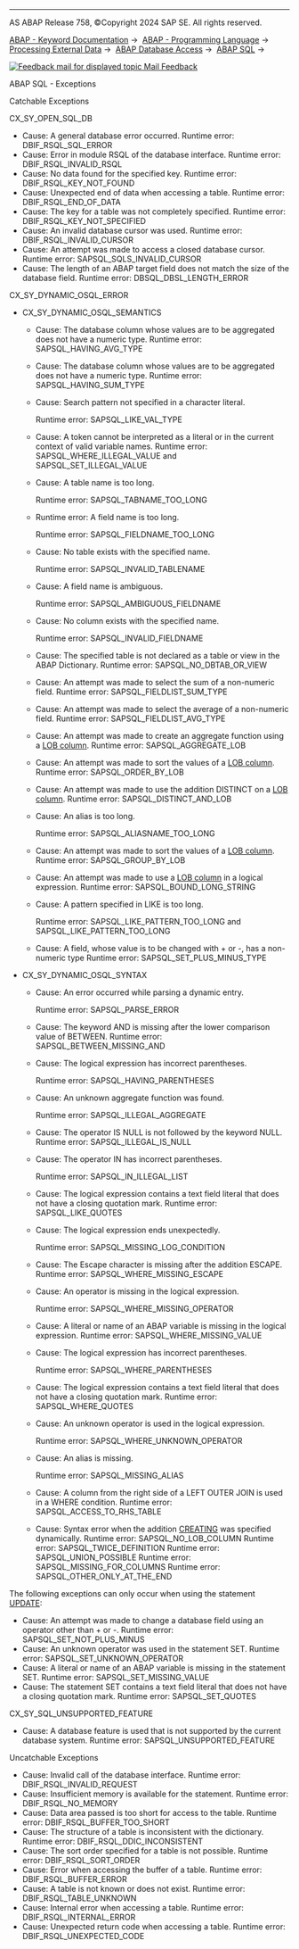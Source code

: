   

* * *

AS ABAP Release 758, ©Copyright 2024 SAP SE. All rights reserved.

[ABAP - Keyword Documentation](https://help.sap.com/doc/abapdocu_latest_index_htm/latest/en-US/abenabap.htm) →  [ABAP - Programming Language](https://help.sap.com/doc/abapdocu_latest_index_htm/latest/en-US/abenabap_reference.htm) →  [Processing External Data](https://help.sap.com/doc/abapdocu_latest_index_htm/latest/en-US/abenabap_language_external_data.htm) →  [ABAP Database Access](https://help.sap.com/doc/abapdocu_latest_index_htm/latest/en-US/abendb_access.htm) →  [ABAP SQL](https://help.sap.com/doc/abapdocu_latest_index_htm/latest/en-US/abenabap_sql.htm) → 

 [![](Mail.gif?object=Mail.gif "Feedback mail for displayed topic") Mail Feedback](mailto:f1_help@sap.com?subject=Feedback%20on%20ABAP%20Documentation&body=Document:%20ABAP%20SQL%20-%20Exceptions%2C%20ABENABAP_SQL_EXCEPTIONS%2C%20758%0D%0A%0D%0AError:%0D%0A%0D%0A%0D%0A%0D%0ASuggestion%20for%20improvement:)

ABAP SQL - Exceptions

Catchable Exceptions

CX\_SY\_OPEN\_SQL\_DB

-   Cause: A general database error occurred.
    Runtime error: DBIF\_RSQL\_SQL\_ERROR
-   Cause: Error in module RSQL of the database interface.
    Runtime error: DBIF\_RSQL\_INVALID\_RSQL
-   Cause: No data found for the specified key.
    Runtime error: DBIF\_RSQL\_KEY\_NOT\_FOUND
-   Cause: Unexpected end of data when accessing a table.
    Runtime error: DBIF\_RSQL\_END\_OF\_DATA
-   Cause: The key for a table was not completely specified.
    Runtime error: DBIF\_RSQL\_KEY\_NOT\_SPECIFIED
-   Cause: An invalid database cursor was used.
    Runtime error: DBIF\_RSQL\_INVALID\_CURSOR
-   Cause: An attempt was made to access a closed database cursor.
    Runtime error: SAPSQL\_SQLS\_INVALID\_CURSOR
-   Cause: The length of an ABAP target field does not match the size of the database field.
    Runtime error: DBSQL\_DBSL\_LENGTH\_ERROR

CX\_SY\_DYNAMIC\_OSQL\_ERROR

-   CX\_SY\_DYNAMIC\_OSQL\_SEMANTICS
    -   Cause: The database column whose values are to be aggregated does not have a numeric type.
        Runtime error: SAPSQL\_HAVING\_AVG\_TYPE
    -   Cause: The database column whose values are to be aggregated does not have a numeric type.
        Runtime error: SAPSQL\_HAVING\_SUM\_TYPE
    -   Cause: Search pattern not specified in a character literal.
        
        Runtime error: SAPSQL\_LIKE\_VAL\_TYPE
        
    -   Cause: A token cannot be interpreted as a literal or in the current context of valid variable names.
        Runtime error: SAPSQL\_WHERE\_ILLEGAL\_VALUE and SAPSQL\_SET\_ILLEGAL\_VALUE
    -   Cause: A table name is too long.
        
        Runtime error: SAPSQL\_TABNAME\_TOO\_LONG
        
    -   Runtime error: A field name is too long.
        
        Runtime error: SAPSQL\_FIELDNAME\_TOO\_LONG
        
    -   Cause: No table exists with the specified name.
        
        Runtime error: SAPSQL\_INVALID\_TABLENAME
        
    -   Cause: A field name is ambiguous.
        
        Runtime error: SAPSQL\_AMBIGUOUS\_FIELDNAME
        
    -   Cause: No column exists with the specified name.
        
        Runtime error: SAPSQL\_INVALID\_FIELDNAME
        
    -   Cause: The specified table is not declared as a table or view in the ABAP Dictionary.
        Runtime error: SAPSQL\_NO\_DBTAB\_OR\_VIEW
    -   Cause: An attempt was made to select the sum of a non-numeric field.
        Runtime error: SAPSQL\_FIELDLIST\_SUM\_TYPE
    -   Cause: An attempt was made to select the average of a non-numeric field.
        Runtime error: SAPSQL\_FIELDLIST\_AVG\_TYPE
    -   Cause: An attempt was made to create an aggregate function using a [LOB column](https://help.sap.com/doc/abapdocu_latest_index_htm/latest/en-US/abenlob_glosry.htm "Glossary Entry").
        Runtime error: SAPSQL\_AGGREGATE\_LOB
    -   Cause: An attempt was made to sort the values of a [LOB column](https://help.sap.com/doc/abapdocu_latest_index_htm/latest/en-US/abenlob_glosry.htm "Glossary Entry").
        Runtime error: SAPSQL\_ORDER\_BY\_LOB
    -   Cause: An attempt was made to use the addition DISTINCT on a [LOB column](https://help.sap.com/doc/abapdocu_latest_index_htm/latest/en-US/abenlob_glosry.htm "Glossary Entry").
        Runtime error: SAPSQL\_DISTINCT\_AND\_LOB
    -   Cause: An alias is too long.
        
        Runtime error: SAPSQL\_ALIASNAME\_TOO\_LONG
        
    -   Cause: An attempt was made to sort the values of a [LOB column](https://help.sap.com/doc/abapdocu_latest_index_htm/latest/en-US/abenlob_glosry.htm "Glossary Entry").
        Runtime error: SAPSQL\_GROUP\_BY\_LOB
    -   Cause: An attempt was made to use a [LOB column](https://help.sap.com/doc/abapdocu_latest_index_htm/latest/en-US/abenlob_glosry.htm "Glossary Entry") in a logical expression.
        Runtime error: SAPSQL\_BOUND\_LONG\_STRING
    -   Cause: A pattern specified in LIKE is too long.
        
        Runtime error: SAPSQL\_LIKE\_PATTERN\_TOO\_LONG and SAPSQL\_LIKE\_PATTERN\_TOO\_LONG
        
    -   Cause: A field, whose value is to be changed with + or \-, has a non-numeric type
        Runtime error: SAPSQL\_SET\_PLUS\_MINUS\_TYPE
-   CX\_SY\_DYNAMIC\_OSQL\_SYNTAX
    -   Cause: An error occurred while parsing a dynamic entry.
        
        Runtime error: SAPSQL\_PARSE\_ERROR
        
    -   Cause: The keyword AND is missing after the lower comparison value of BETWEEN.
        Runtime error: SAPSQL\_BETWEEN\_MISSING\_AND
    -   Cause: The logical expression has incorrect parentheses.
        
        Runtime error: SAPSQL\_HAVING\_PARENTHESES
        
    -   Cause: An unknown aggregate function was found.
        
        Runtime error: SAPSQL\_ILLEGAL\_AGGREGATE
        
    -   Cause: The operator IS NULL is not followed by the keyword NULL.
        Runtime error: SAPSQL\_ILLEGAL\_IS\_NULL
    -   Cause: The operator IN has incorrect parentheses.
        
        Runtime error: SAPSQL\_IN\_ILLEGAL\_LIST
        
    -   Cause: The logical expression contains a text field literal that does not have a closing quotation mark.
        Runtime error: SAPSQL\_LIKE\_QUOTES
    -   Cause: The logical expression ends unexpectedly.
        
        Runtime error: SAPSQL\_MISSING\_LOG\_CONDITION
        
    -   Cause: The Escape character is missing after the addition ESCAPE.
        Runtime error: SAPSQL\_WHERE\_MISSING\_ESCAPE
    -   Cause: An operator is missing in the logical expression.
        
        Runtime error: SAPSQL\_WHERE\_MISSING\_OPERATOR
        
    -   Cause: A literal or name of an ABAP variable is missing in the logical expression.
        Runtime error: SAPSQL\_WHERE\_MISSING\_VALUE
    -   Cause: The logical expression has incorrect parentheses.
        
        Runtime error: SAPSQL\_WHERE\_PARENTHESES
        
    -   Cause: The logical expression contains a text field literal that does not have a closing quotation mark.
        Runtime error: SAPSQL\_WHERE\_QUOTES
    -   Cause: An unknown operator is used in the logical expression.
        
        Runtime error: SAPSQL\_WHERE\_UNKNOWN\_OPERATOR
        
    -   Cause: An alias is missing.
        
        Runtime error: SAPSQL\_MISSING\_ALIAS
        
    -   Cause: A column from the right side of a LEFT OUTER JOIN is used in a WHERE condition.
        Runtime error: SAPSQL\_ACCESS\_TO\_RHS\_TABLE
    -   Cause: Syntax error when the addition [CREATING](https://help.sap.com/doc/abapdocu_latest_index_htm/latest/en-US/abapselect_creating.htm) was specified dynamically.
        Runtime error: SAPSQL\_NO\_LOB\_COLUMN
        Runtime error: SAPSQL\_TWICE\_DEFINITION
        Runtime error: SAPSQL\_UNION\_POSSIBLE
        Runtime error: SAPSQL\_MISSING\_FOR\_COLUMNS
        Runtime error: SAPSQL\_OTHER\_ONLY\_AT\_THE\_END

The following exceptions can only occur when using the statement [UPDATE](https://help.sap.com/doc/abapdocu_latest_index_htm/latest/en-US/abapupdate.htm):

-   Cause: An attempt was made to change a database field using an operator other than + or \-.
    Runtime error: SAPSQL\_SET\_NOT\_PLUS\_MINUS
-   Cause: An unknown operator was used in the statement SET.
    Runtime error: SAPSQL\_SET\_UNKNOWN\_OPERATOR
-   Cause: A literal or name of an ABAP variable is missing in the statement SET.
    Runtime error: SAPSQL\_SET\_MISSING\_VALUE
-   Cause: The statement SET contains a text field literal that does not have a closing quotation mark.
    Runtime error: SAPSQL\_SET\_QUOTES

CX\_SY\_SQL\_UNSUPPORTED\_FEATURE

-   Cause: A database feature is used that is not supported by the current database system.
    Runtime error: SAPSQL\_UNSUPPORTED\_FEATURE

Uncatchable Exceptions

-   Cause: Invalid call of the database interface.
    Runtime error: DBIF\_RSQL\_INVALID\_REQUEST
-   Cause: Insufficient memory is available for the statement.
    Runtime error: DBIF\_RSQL\_NO\_MEMORY
-   Cause: Data area passed is too short for access to the table.
    Runtime error: DBIF\_RSQL\_BUFFER\_TOO\_SHORT
-   Cause: The structure of a table is inconsistent with the dictionary.
    Runtime error: DBIF\_RSQL\_DDIC\_INCONSISTENT
-   Cause: The sort order specified for a table is not possible.
    Runtime error: DBIF\_RSQL\_SORT\_ORDER
-   Cause: Error when accessing the buffer of a table.
    Runtime error: DBIF\_RSQL\_BUFFER\_ERROR
-   Cause: A table is not known or does not exist.
    Runtime error: DBIF\_RSQL\_TABLE\_UNKNOWN
-   Cause: Internal error when accessing a table.
    Runtime error: DBIF\_RSQL\_INTERNAL\_ERROR
-   Cause: Unexpected return code when accessing a table.
    Runtime error: DBIF\_RSQL\_UNEXPECTED\_CODE